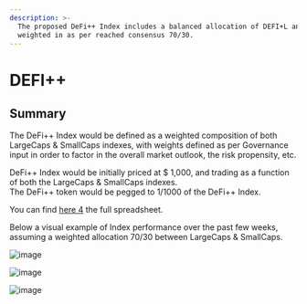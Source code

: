 ```yaml
---
description: >-
  The proposed DeFi++ Index includes a balanced allocation of DEFI+L and DEFI+S,
  weighted in as per reached consensus 70/30.
---
```


# DEFI++

## Summary

The DeFi++ Index would be defined as a weighted composition of both LargeCaps & SmallCaps indexes, with weights defined as per Governance input in order to factor in the overall market outlook, the risk propensity, etc.

DeFi++ Index would be initially priced at $ 1,000, and trading as a function of both the LargeCaps & SmallCaps indexes.  
The DeFi++ token would be pegged to 1/1000 of the DeFi++ Index.

You can find [here 4](https://docs.google.com/spreadsheets/d/1uTXf8CqCn9ej4gv_XeMoRua3bsxlGAM9tVOtNsooXg8/edit#gid=1862833525) the full spreadsheet.

Below a visual example of Index performance over the past few weeks, assuming a weighted allocation 70/30 between LargeCaps & SmallCaps.  


![image](https://forum.piedao.org/uploads/default/original/1X/f1c53f1a80b22849f5eb95c4cf25339671bc2d4d.jpeg)

![image](https://forum.piedao.org/uploads/default/original/1X/4a4d62d26535e42ebb4151da0c16ff39dda73fbf.jpeg)

![image](https://forum.piedao.org/uploads/default/original/1X/ff47d0c9620712b57611a9e09d76d04b7e4bf4ce.jpeg)


